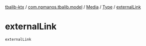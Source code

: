 [tbalib-ktx](../../../index.md) / [com.npmanos.tbalib.model](../../index.md) / [Media](../index.md) / [Type](index.md) / [externalLink](./external-link.md)

# externalLink

`externalLink`
